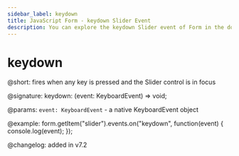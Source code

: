 ```yaml
---
sidebar_label: keydown 
title: JavaScript Form - keydown Slider Event 
description: You can explore the keydown Slider event of Form in the documentation of the DHTMLX JavaScript UI library. Browse developer guides and API reference, try out code examples and live demos, and download a free 30-day evaluation version of DHTMLX Suite 7.
---
```


# keydown

@short: fires when any key is pressed and the Slider control is in focus

@signature: keydown: (event: KeyboardEvent) => void;

@params:
`event: KeyboardEvent` - a native KeyboardEvent object

@example:
form.getItem("slider").events.on("keydown", function(event) {
    console.log(event);
});

@changelog: added in v7.2
